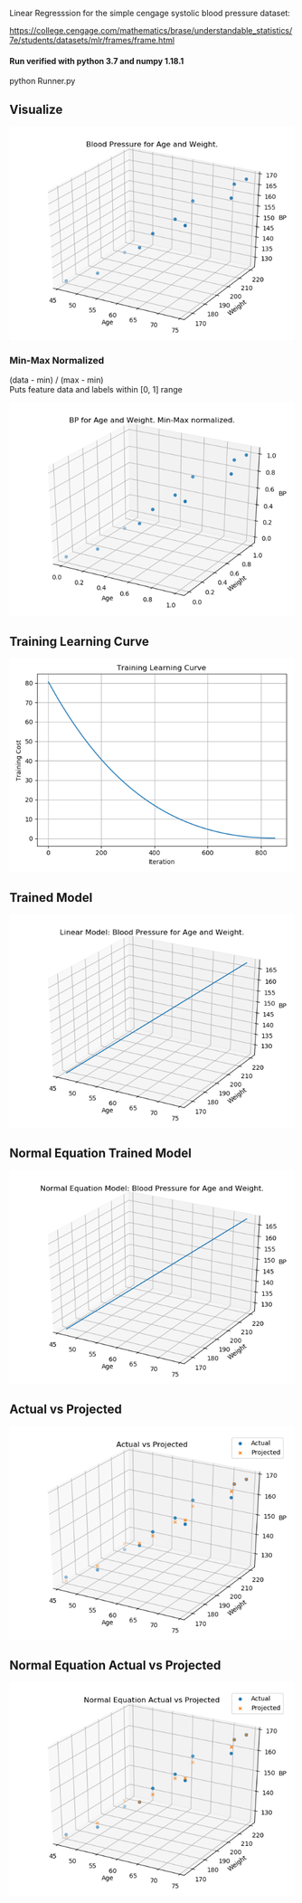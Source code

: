 Linear Regresssion for the simple cengage systolic blood pressure dataset:

https://college.cengage.com/mathematics/brase/understandable_statistics/7e/students/datasets/mlr/frames/frame.html

#### Run verified with python 3.7 and numpy 1.18.1
python Runner.py

## Visualize
![Blood Pressure for Age And Weight](plots/visualize.png)

### Min-Max Normalized
(data - min) / (max - min)  
Puts feature data and labels within [0, 1] range  

![BP for Age and Weight Normailzed](plots/min_max_normalized.png)

## Training Learning Curve

![Training Learning Curve](plots/training_learning_curve.png)

## Trained Model

![Trained Model](plots/trained_model.png)

## Normal Equation Trained Model

![Normal Equation Trained Model](plots/norm_equation_model.png)

## Actual vs Projected

![Actual vs Projected](plots/actual_vs_projected.png)

## Normal Equation Actual vs Projected

![Normal Equation Actual vs Projected](plots/norm_equation_actual_vs_projected.png)
